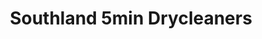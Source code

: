 ---
title: "Southland 5min Drycleaners"
url: /calgary/southland-5min-drycleaners/
shop: Wäscherei
---